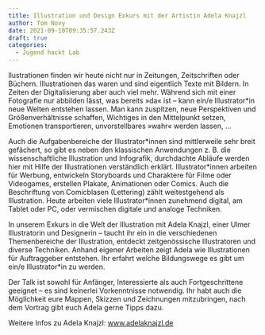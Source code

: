 ```yaml
---
title: Illustration und Design Exkurs mit der Artistin Adela Knajzl
author: Tom Novy
date: 2021-09-10T09:35:57.243Z
draft: true
categories:
  - Jugend hackt Lab
---
```

llustrationen finden wir heute nicht nur in Zeitungen, Zeitschriften oder Büchern. Illustrationen das waren und sind eigentlich Texte mit Bildern. In Zeiten der Digitalisierung aber auch viel mehr.  Während sich mit einer Fotografie nur abbilden lässt, was bereits »da« ist – kann ein/e Illustrator*in neue Welten entstehen lassen. Man kann zuspitzen, neue Perspektiven und Größenverhältnisse schaffen, Wichtiges in den Mittelpunkt setzen, Emotionen transportieren, unvorstellbares »wahr« werden lassen, …

Auch die Aufgabenbereiche der Illustrator\*innen sind mittlerweile sehr breit gefächert, so gibt es neben den klassischen Anwendungen z. B. die wissenschaftliche Illustration und Infografik, durchdachte Abläufe werden hier mit Hilfe der Illustrationen verständlich erklärt. Illustrator\*innen arbeiten für Werbung, entwickeln Storyboards und Charaktere für Filme oder Videogames, erstellen Plakate, Animationen oder Comics. Auch die Beschriftung von Comicblasen (Lettering) zählt weitestgehend als Illustration. Heute arbeiten viele Illustrator*innen zunehmend digital, am Tablet oder PC, oder vermischen digitale und analoge Techniken.

In unserem Exkurs in die Welt der Illustration mit Adela Knajzl, einer Ulmer Illustratorin und Designerin – taucht ihr ein in die verschiedenen Themenbereiche der Illustration, entdeckt zeitgenössische Illustratoren und diverse Techniken. Anhand eigener Arbeiten zeigt Adela wie Illustrationen für Auftraggeber entstehen. Ihr erfahrt welche Bildungswege es gibt um ein/e Illustrator*in zu werden. 

Der Talk ist sowohl für Anfänger, Interessierte als auch Fortgeschrittene geeignet – es sind keinerlei Vorkenntnisse notwendig. Ihr habt auch die Möglichkeit eure Mappen, Skizzen und Zeichnungen mitzubringen, nach dem Vortrag gibt euch Adela gerne Tipps dazu.

Weitere Infos zu Adela Knajzl: www.adelaknajzl.de